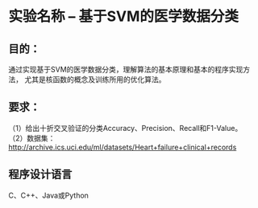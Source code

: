 # 实验名称 – 基于SVM的医学数据分类

## 目的：
通过实现基于SVM的医学数据分类，理解算法的基本原理和基本的程序实现方法，
尤其是核函数的概念及训练所用的优化算法。

## 要求：
（1）给出十折交叉验证的分类Accuracy、Precision、Recall和F1-Value。\
（2）数据集：http://archive.ics.uci.edu/ml/datasets/Heart+failure+clinical+records

## 程序设计语言
   C、C++、Java或Python
